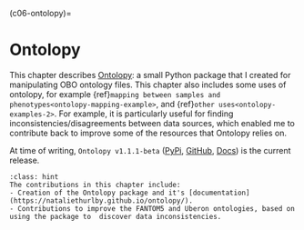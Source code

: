 (c06-ontolopy)=
# Ontolopy

[//]: # (TODO: Mention a bit more of the semantic web and describe the fact that what I'm looking at here is Semantic Associations...)
[//]: # (TODO: Explain the fact that Bioinformatics is mostly done in scripting languages like R and Python)
[//]: # (TODO: Rewrite to make it more like an abstract)


This chapter describes [Ontolopy](https://NatalieZelenka.github.io/ontolopy/): a small Python package that I created for manipulating OBO ontology files.
This chapter also includes some uses of ontolopy, for example {ref}`mapping between samples and phenotypes<ontolopy-mapping-example>`, and {ref}`other uses<ontolopy-examples-2>`.
For example, it is particularly useful for finding inconsistencies/disagreements between data sources, which enabled me to contribute back to improve some of the resources that Ontolopy relies on.

[//]: # (TODO: check links)
At time of writing, `Ontolopy v1.1.1-beta` ([PyPi](https://pypi.org/project/ontolopy/), [GitHub](https://github.com/NatalieZelenka/ontolopy), [Docs](https://NatalieZelenka.github.io/ontolopy/)) is the current release.


```{admonition} Contributions in this chapter
:class: hint
The contributions in this chapter include:
- Creation of the Ontolopy package and it's [documentation](https://nataliethurlby.github.io/ontolopy/).
- Contributions to improve the FANTOM5 and Uberon ontologies, based on using the package to  discover data inconsistencies.

```

<!--
TODO:
Make available for download and put in contributions:
- Mapping data-sets created using `Ontolopy`:
    + FANTOM5-tissue mappings
    + tissue-phenotype mappings
    + Combined FANTOM5-phenotype mappings
-->
